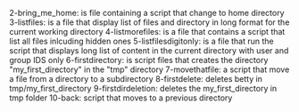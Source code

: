 2-bring_me_home: is file containing a script that change to home directory
3-listfiles: is a file that display list of files and directory in long format for the current working directory
4-listmorefiles: is a file that contains a script that list all files inlcuding hidden ones
5-listfilesdigitonly: is a file that run the script that displays long list of content in the current directory with user and group IDS only
6-firstdirectory: is script files that creates the directory "my_first_directory" in the "tmp" directory
7-movethatfile: a script that move a file from a directory to a subdirectory
8-firstdelete: deletes betty in tmp/my_first_directory
9-firstdirdeletion: deletes the my_first_directory in tmp folder
10-back: script that moves to a previous directory
